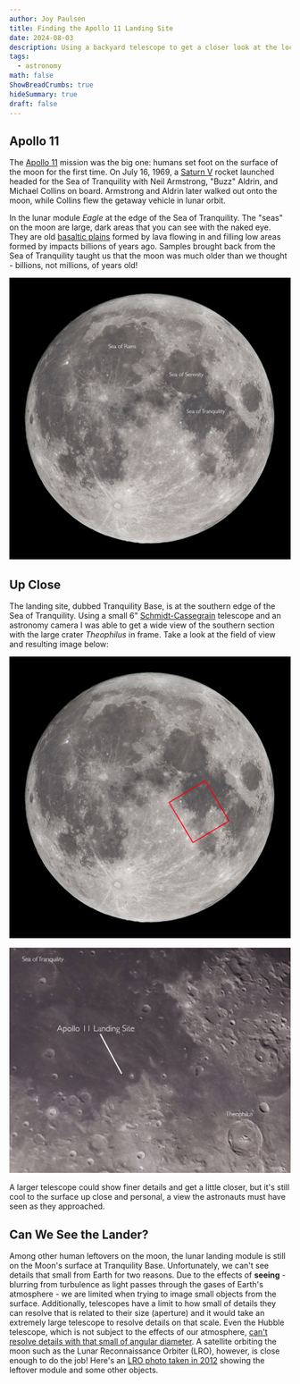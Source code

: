 ```yaml
---
author: Joy Paulsen
title: Finding the Apollo 11 Landing Site
date: 2024-08-03
description: Using a backyard telescope to get a closer look at the location where humans first landed on the moon
tags:
  - astronomy
math: false
ShowBreadCrumbs: true
hideSummary: true
draft: false
---
```


## Apollo 11

The [Apollo 11](https://www.nasa.gov/mission/apollo-11/) mission was the big one: humans set foot on the surface of the moon for the first time. On July 16, 1969, a [Saturn V](https://en.wikipedia.org/wiki/Saturn_V) rocket launched headed for the Sea of Tranquility with Neil Armstrong, "Buzz" Aldrin, and Michael Collins on board. Armstrong and Aldrin later walked out onto the moon, while Collins flew the getaway vehicle in lunar orbit.

In the lunar module _Eagle_ at the edge of the Sea of Tranquility. The "seas" on the moon are large, dark areas that you can see with the naked eye. They are old [basaltic plains](https://en.wikipedia.org/wiki/Lunar_mare) formed by lava flowing in and filling low areas formed by impacts billions of years ago. Samples brought back from the Sea of Tranquility taught us that the moon was much older than we thought - billions, not millions, of years old!

![](./images/moon_mare.jpg#center)

## Up Close

The landing site, dubbed Tranquility Base, is at the southern edge of the Sea of Tranquility. Using a small 6" [Schmidt-Cassegrain](https://en.wikipedia.org/wiki/Schmidt%E2%80%93Cassegrain_telescope) telescope and an astronomy camera I was able to get a wide view of the southern section with the large crater _Theophilus_ in frame. Take a look at the field of view and resulting image below:

![](./images/moon_highlighted.jpg#center)

![](./images/surface_labeled.jpg#center)

A larger telescope could show finer details and get a little closer, but it's still cool to the surface up close and personal, a view the astronauts must have seen as they approached.

## Can We See the Lander?

Among other human leftovers on the moon, the lunar landing module is still on the Moon's surface at Tranquility Base. Unfortunately, we can't see details that small from Earth for two reasons. Due to the effects of **seeing** - blurring from turbulence as light passes through the gases of Earth's atmosphere - we are limited when trying to image small objects from the surface. Additionally, telescopes have a limit to how small of details they can resolve that is related to their size (aperture) and it would take an extremely large telescope to resolve details on that scale. Even the Hubble telescope, which is not subject to the effects of our atmosphere, [can't resolve details with that small of angular diameter](https://www.highpointscientific.com/astronomy-hub/post/night-sky-news/can-we-see-the-flag-on-the-moon). A satellite orbiting the moon such as the Lunar Reconnaissance Orbiter (LRO), however, is close enough to do the job! Here's an [LRO photo taken in 2012](https://www.space.com/14874-apollo-11-landing-site-moon-photo.html) showing the leftover module and some other objects.
